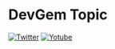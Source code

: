 # DevGem Topic

[![Twitter](https://img.shields.io/twitter/url?style=social&url=https%3A%2F%2Ftwitter.com%2Fgeminikims)](https://twitter.com/geminikims)
[![Yotube](https://img.shields.io/youtube/channel/views/UCDh8zEDofOcrOMAOnSVL9Tg?label=Yotube&style=social)](https://www.youtube.com/@devgem)

